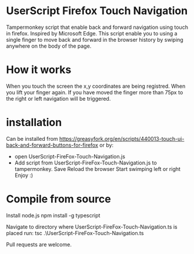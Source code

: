 # UserScript Firefox Touch Navigation
Tampermonkey script that enable back and forward navigation using touch in firefox. Inspired by Microsoft Edge.
This script enable you to using a single finger to move back and forward in the browser history by swiping anywhere on the body of the page.

How it works
=============
When you touch the screen the x,y coordinates are being registred. When you lift your finger again. If you have moved the finger more than 75px to the right or left navigation will be triggered.

installation
=============
Can be installed from https://greasyfork.org/en/scripts/440013-touch-ui-back-and-forward-buttons-for-firefox
or by:

- open UserScript-FireFox-Touch-Navigation.js
- Add script from UserScript-FireFox-Touch-Navigation.js to tampermonkey.
Save
Reload the browser
Start swimping left or right
Enjoy :)

Compile from source
===================
Install node.js
npm install -g typescript

Navigate to directory where UserScript-FireFox-Touch-Navigation.ts is placed
run: tsc .\UserScript-FireFox-Touch-Navigation.ts

Pull requests are welcome. 
